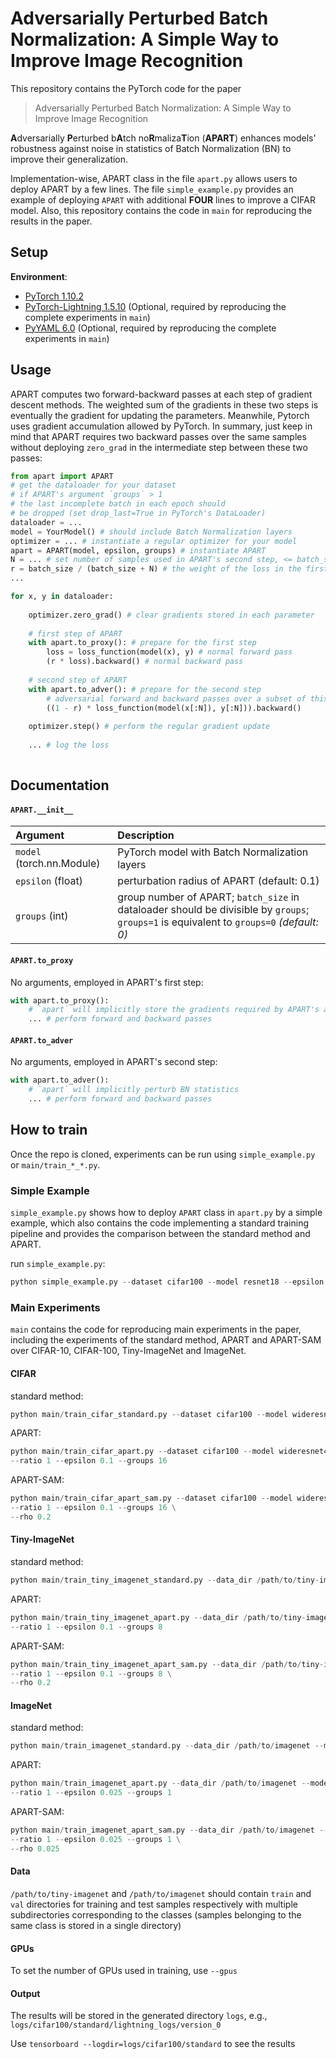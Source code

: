 # Adversarially Perturbed Batch Normalization: A Simple Way to Improve Image Recognition

This repository contains the PyTorch code for the paper
> Adversarially Perturbed Batch Normalization: A Simple Way to Improve Image Recognition

**A**dversarially **P**erturbed b**A**tch no**R**maliza**T**ion (**APART**) enhances models' robustness against 
noise in statistics of Batch Normalization (BN) to improve their generalization. 

Implementation-wise, APART class in the file `apart.py` allows users to deploy APART by a few lines. 
The file `simple_example.py` provides an example of deploying `APART` with additional **FOUR** lines
to improve a CIFAR model.
Also, this repository contains the code in `main` for reproducing the results in the paper.


## Setup

**Environment**:

- [PyTorch 1.10.2](https://pytorch.org/)
- [PyTorch-Lightning 1.5.10](https://www.pytorchlightning.ai/) (Optional, required by reproducing the complete experiments in `main`)
- [PyYAML 6.0](https://pyyaml.org/) (Optional, required by reproducing the complete experiments in `main`)


## Usage

APART computes two forward-backward passes at each step of gradient descent methods. 
The weighted sum of the gradients in these two steps is eventually the gradient for 
updating the parameters. Meanwhile, Pytorch uses gradient accumulation allowed by PyTorch. 
In summary, just keep in mind that APART requires two backward passes over the same samples without 
deploying `zero_grad` in the intermediate step between these two passes:
```python
from apart import APART
# get the dataloader for your dataset
# if APART's argument `groups` > 1 
# the last incomplete batch in each epoch should 
# be dropped (set drop_last=True in PyTorch's DataLoader) 
dataloader = ... 
model = YourModel() # should include Batch Normalization layers
optimizer = ... # instantiate a regular optimizer for your model
apart = APART(model, epsilon, groups) # instantiate APART
N = ... # set number of samples used in APART's second step, <= batch_size
r = batch_size / (batch_size + N) # the weight of the loss in the first step
...

for x, y in dataloader:
    
    optimizer.zero_grad() # clear gradients stored in each parameter
    
    # first step of APART
    with apart.to_proxy(): # prepare for the first step
        loss = loss_function(model(x), y) # normal forward pass
        (r * loss).backward() # normal backward pass
        
    # second step of APART
    with apart.to_adver(): # prepare for the second step
        # adversarial forward and backward passes over a subset of this batch
        ((1 - r) * loss_function(model(x[:N]), y[:N])).backward()
        
    optimizer.step() # perform the regular gradient update
    
    ... # log the loss
    
```


## Documentation

#### `APART.__init__`

| **Argument**    | **Description** |
| :-------------- | :-------------- |
| `model` (torch.nn.Module) | PyTorch model with Batch Normalization layers |
| `epsilon` (float) | perturbation radius of APART (default: 0.1) |
| `groups` (int) | group number of APART; `batch_size` in dataloader should be divisible by `groups`; `groups=1` is equivalent to `groups=0` *(default: 0)* |


#### `APART.to_proxy`

No arguments, employed in APART's first step:
```python
with apart.to_proxy():
    # `apart` will implicitly store the gradients required by APART's attacks
    ... # perform forward and backward passes
```


#### `APART.to_adver`

No arguments, employed in APART's second step:
```python
with apart.to_adver():
    # `apart` will implicitly perturb BN statistics
    ... # perform forward and backward passes
```


## How to train

Once the repo is cloned, experiments can be run using 
`simple_example.py` or `main/train_*_*.py`.

### Simple Example

`simple_example.py` shows how to deploy `APART` class in `apart.py` by a simple example, 
which also contains the code implementing a standard training pipeline and provides 
the comparison between the standard method and APART.

run `simple_example.py`:
```python
python simple_example.py --dataset cifar100 --model resnet18 --epsilon 0.1 --groups 16
```

### Main Experiments

`main` contains the code for reproducing main experiments in the paper, 
including the experiments of the standard method, APART and APART-SAM over
CIFAR-10, CIFAR-100, Tiny-ImageNet and ImageNet.

#### CIFAR

standard method:
```python
python main/train_cifar_standard.py --dataset cifar100 --model wideresnet40_2
```

APART:
```python
python main/train_cifar_apart.py --dataset cifar100 --model wideresnet40_2 \
--ratio 1 --epsilon 0.1 --groups 16
```

APART-SAM:
```python
python main/train_cifar_apart_sam.py --dataset cifar100 --model wideresnet40_2 \
--ratio 1 --epsilon 0.1 --groups 16 \
--rho 0.2
```

#### Tiny-ImageNet

standard method:
```python
python main/train_tiny_imagenet_standard.py --data_dir /path/to/tiny-imagenet --model preact_resnet18
```

APART:
```python
python main/train_tiny_imagenet_apart.py --data_dir /path/to/tiny-imagenet --model preact_resnet18 \
--ratio 1 --epsilon 0.1 --groups 8
```

APART-SAM:
```python
python main/train_tiny_imagenet_apart_sam.py --data_dir /path/to/tiny-imagenet --model preact_resnet18 \
--ratio 1 --epsilon 0.1 --groups 8 \
--rho 0.2
```

#### ImageNet

standard method:
```python
python main/train_imagenet_standard.py --data_dir /path/to/imagenet --model resnet18
```

APART:
```python
python main/train_imagenet_apart.py --data_dir /path/to/imagenet --model resnet18 \
--ratio 1 --epsilon 0.025 --groups 1
```

APART-SAM:
```python
python main/train_imagenet_apart_sam.py --data_dir /path/to/imagenet --model resnet18 \
--ratio 1 --epsilon 0.025 --groups 1 \
--rho 0.025
```

#### Data

`/path/to/tiny-imagenet` and `/path/to/imagenet` should contain `train` and `val` 
directories for training and test samples respectively with multiple subdirectories corresponding to
the classes (samples belonging to the same class is stored in a single directory)

#### GPUs

To set the number of GPUs used in training, use `--gpus`

#### Output

The results will be stored in the generated directory `logs`, e.g., 
`logs/cifar100/standard/lightning_logs/version_0`

Use `tensorboard --logdir=logs/cifar100/standard` to see the results

<br>